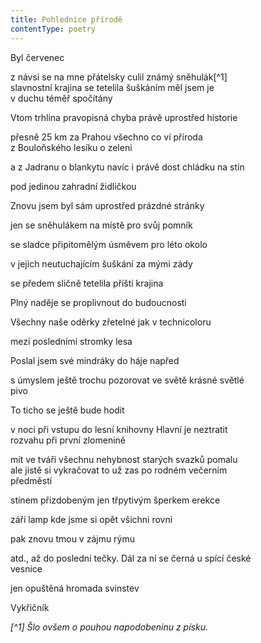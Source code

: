```yaml
---
title: Pohlednice přírodě
contentType: poetry
---
```


<section>

Byl červenec

z návsi se na mne přátelsky culil známý sněhulák[^1]  
slavnostní krajina se tetelila šuškáním měl jsem je  
v duchu téměř spočítány

Vtom trhlina pravopisná chyba právě uprostřed historie

přesně 25 km za Prahou všechno co ví příroda  
z Bouloňského lesíku o zeleni

a z Jadranu o blankytu navíc i právě dost chládku na stín

pod jedinou zahradní židličkou

Znovu jsem byl sám uprostřed prázdné stránky

jen se sněhulákem na místě pro svůj pomník

se sladce připitomělým úsměvem pro léto okolo

v jejich neutuchajícím šuškání za mými zády

se předem sličně tetelila příští krajina

Plný naděje se proplivnout do budoucnosti

Všechny naše oděrky zřetelné jak v technicoloru

mezi posledními stromky lesa

Poslal jsem své mindráky do háje napřed

s úmyslem ještě trochu pozorovat ve světě krásné světlé  
pivo

To ticho se ještě bude hodit

v noci při vstupu do lesní knihovny Hlavní je neztratit  
rozvahu při první zlomenině

mít ve tváři všechnu nehybnost starých svazků pomalu  
ale jistě si vykračovat to už zas po rodném večerním  
předměstí

stínem přizdobeným jen třpytivým šperkem erekce

září lamp kde jsme si opět všichni rovni

pak znovu tmou v zájmu rýmu

atd., až do poslední tečky. Dál za ní se černá u spící české  
vesnice

jen opuštěná hromada svinstev

Vykřičník

_[^1] Šlo ovšem o pouhou napodobeninu z písku._

</section>
